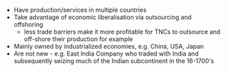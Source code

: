 - Have production/services in multiple countries
- Take advantage of economic liberalisation via outsourcing and offshoring
	- less trade barriers make it more profitable for TNCs to outsource and off-shore their production for example
- Mainly owned by industrialized economies, e.g. China, USA, Japan
- Are not new - e.g. East India Company who traded with India and subsequently seizing much of the Indian subcontinent in the 16-1700's